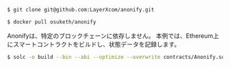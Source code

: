 ```sh
$ git clone git@github.com:LayerXcom/anonify.git
```


```sh
$ docker pull osuketh/anonify
```

Anonifyは、特定のブロックチェーンに依存しません。
本例では、Ethereum上にスマートコントラクトをビルドし、状態データを記録します。


```sh
$ solc -o build --bin --abi --optimize --overwrite contracts/Anonify.sol
```





